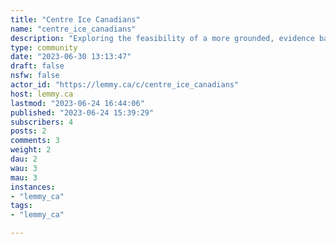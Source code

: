 ```yaml
---
title: "Centre Ice Canadians" 
name: "centre_ice_canadians"
description: "Exploring the feasibility of a more grounded, evidence based political party."
type: community
date: "2023-06-30 13:13:47"
draft: false
nsfw: false
actor_id: "https://lemmy.ca/c/centre_ice_canadians"
host: lemmy.ca
lastmod: "2023-06-24 16:44:06"
published: "2023-06-24 15:39:29"
subscribers: 4
posts: 2
comments: 3
weight: 2
dau: 2
wau: 3
mau: 3
instances:
- "lemmy_ca"
tags: 
- "lemmy_ca"

---
```

